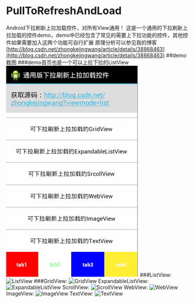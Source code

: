 PullToRefreshAndLoad
====================

Android下拉刷新上拉加载控件，对所有View通用！ 
这是一个通用的下拉刷新上拉加载的控件demo，demo中已经包含了常见的需要上下拉功能的控件，其他控件如果需要加入这两个功能可自行扩展
原理分析可以参见我的博客[http://blog.csdn.net/zhongkejingwang/article/details/38868463](http://blog.csdn.net/zhongkejingwang/article/details/38868463)
##demo截图
###demo首页也是一个可以上拉下拉的ListView
![demo首页](https://github.com/jingchenUSTC/PullToRefreshAndLoad/blob/master/screenshots/main.gif)
###ListView:
![ListView](https://github.com/jingchenUSTC/PullToRefreshAndLoad/tree/master/screenshots/ListView.gif)
###GridView:
![GridView](https://github.com/jingchenUSTC/PullToRefreshAndLoad/tree/master/screenshots/GridView.gif)
ExpandableListView:
![ExpandableListView](https://github.com/jingchenUSTC/PullToRefreshAndLoad/tree/master/screenshots/ExpandableListView.gif)
ScrollView:
![ScrollView](https://github.com/jingchenUSTC/PullToRefreshAndLoad/tree/master/screenshots/ScrollView.gif)
WebView:
![WebView](https://github.com/jingchenUSTC/PullToRefreshAndLoad/tree/master/screenshots/WebView.gif)
ImageView:
![ImageView](https://github.com/jingchenUSTC/PullToRefreshAndLoad/tree/master/screenshots/ImageView.gif)
TextView:
![TextView](https://github.com/jingchenUSTC/PullToRefreshAndLoad/tree/master/screenshots/TextView.gif)
